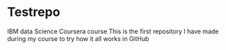 # Testrepo
IBM data Science Coursera course
This is the first repository I have made during my course to try how it all works in GitHub
